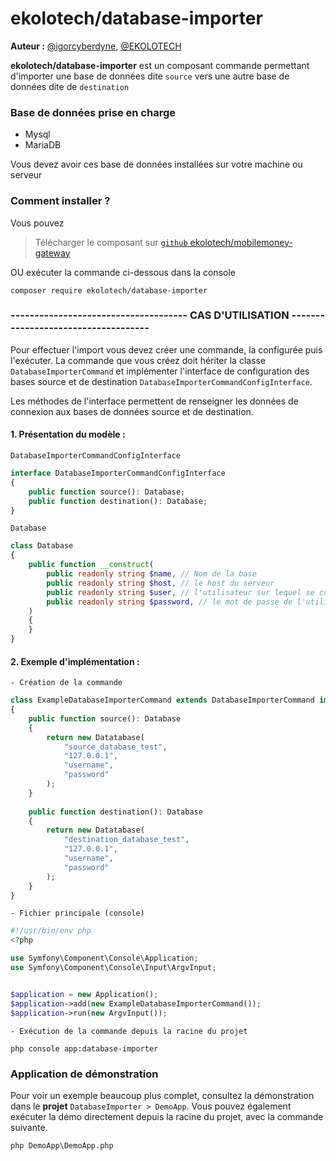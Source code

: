 # ekolotech/database-importer

**Auteur :** [@igorcyberdyne](https://github.com/igorcyberdyne), [@EKOLOTECH](https://ekolotech.fr)

**ekolotech/database-importer** est un composant commande permettant d'importer une base de données dite `source` vers une autre base de données dite de `destination`

### Base de données prise en charge
- Mysql
- MariaDB

Vous devez avoir ces base de données installées sur votre machine ou serveur

### Comment installer ?
Vous pouvez
> Télécharger le composant sur [`github` ekolotech/mobilemoney-gateway](https://github.com/igorcyberdyne/DatabaseImporter.git)

OU exécuter la commande ci-dessous dans la console

    composer require ekolotech/database-importer


### ------------------------------------- CAS D'UTILISATION ------------------------------------
Pour effectuer l'import vous devez créer une commande, la configurée puis l'exécuter.
La commande que vous créez doit hériter la classe `DatabaseImporterCommand` 
et implémenter l'interface de configuration des bases source et de destination `DatabaseImporterCommandConfigInterface`.

Les méthodes de l'interface permettent de renseigner les données de connexion aux bases de données source et de destination.

#### 1. Présentation du modèle :

 `DatabaseImporterCommandConfigInterface`
```php
interface DatabaseImporterCommandConfigInterface
{
    public function source(): Database;
    public function destination(): Database;
}
```

`Database`
```php
class Database
{
    public function __construct(
        public readonly string $name, // Nom de la base
        public readonly string $host, // le host du serveur
        public readonly string $user, // l'utilisateur sur lequel se connecter
        public readonly string $password, // le mot de passe de l'utilisateur
    )
    {
    }
}
```

#### 2. Exemple d'implémentation :

`- Création de la commande`
```php
class ExampleDatabaseImporterCommand extends DatabaseImporterCommand implements DatabaseImporterCommandConfigInterface
{
    public function source(): Database
    {
        return new Datatabase(
            "source_database_test",
            "127.0.0.1",
            "username",
            "password"
        );
    }
    
    public function destination(): Database
    {
        return new Datatabase(
            "destination_database_test",
            "127.0.0.1",
            "username",
            "password"
        );
    }
}
```

`- Fichier principale (console)`
```php
#!/usr/bin/env php
<?php

use Symfony\Component\Console\Application;
use Symfony\Component\Console\Input\ArgvInput;


$application = new Application();
$application->add(new ExampleDatabaseImporterCommand());
$application->run(new ArgvInput());
```

`- Exécution de la commande depuis la racine du projet`

    php console app:database-importer

### Application de démonstration
Pour voir un exemple beaucoup plus complet, consultez la démonstration dans le **projet** `DatabaseImporter > DemoApp`.
Vous pouvez également exécuter la démo directement depuis la racine du projet, avec la commande suivante.

    php DemoApp\DemoApp.php